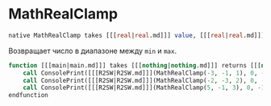 # MathRealClamp

```sql
native MathRealClamp takes [[[real|real.md]]] value, [[[real|real.md]]] min, [[[real|real.md]]] max returns [[[real|real.md]]]
```

Возвращает число в диапазоне между `min` и `max`.

```sql
function [[[main|main.md]]] takes [[[nothing|nothing.md]]] returns [[[nothing|nothing.md]]]
    call ConsolePrint([[[R2SW|R2SW.md]]](MathRealClamp(-3, -1, 1), 0, -1)) // -1.0
    call ConsolePrint([[[R2SW|R2SW.md]]](MathRealClamp(-2, -3, 2), 0, -1)) // -2.0
    call ConsolePrint([[[R2SW|R2SW.md]]](MathRealClamp(5, -1, 3), 0, -1))  // 3.0
endfunction
```